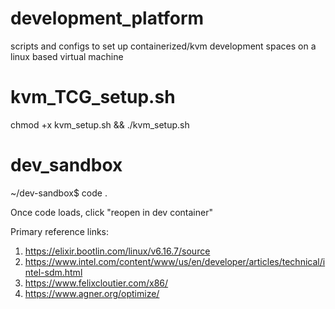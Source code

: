 # development_platform
scripts and configs to set up containerized/kvm development spaces on a linux based virtual machine

# kvm_TCG_setup.sh
chmod +x kvm_setup.sh && ./kvm_setup.sh

# dev_sandbox
~/dev-sandbox$ code .

Once code loads, click "reopen in dev container"


Primary reference links:
1. https://elixir.bootlin.com/linux/v6.16.7/source
2. https://www.intel.com/content/www/us/en/developer/articles/technical/intel-sdm.html
3. https://www.felixcloutier.com/x86/
4. https://www.agner.org/optimize/
